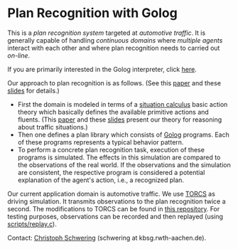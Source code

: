 Plan Recognition with Golog
===========================

This is a *plan recognition system* targeted at *automotive traffic*.
It is generally capable of handling *continuous domains* where *multiple agents*
interact with each other and where plan recognition needs to carried out
*on-line*.

If you are primarily interested in the Golog interpreter, click
[here](../golog/).

Our approach to plan recognition is as follows.
(See this [paper][CogRob-2012] and these [slides][CogRob-2012-slides] for
details.)

* First the domain is modeled in terms of a [situation calculus][SitCalc] basic
  action theory which basically defines the available primitive actions and
  fluents.
  (This [paper][Commonsense-2013] and these [slides][Commonsense-2013-slides]
  present our theory for reasoning about traffic situations.)
* Then one defines a plan library which consists of [Golog][Golog] programs.
  Each of these programs represents a typical behavior pattern.
* To perform a concrete plan recognition task, execution of these programs is
  simulated.
  The effects in this simulation are compared to the observations of the real
  world.
  If the observations and the simulation are consistent, the respective program
  is considered a potential explanation of the agent's action, i.e., a
  recognized plan.

Our current application domain is automotive traffic.
We use [TORCS][TORCS] as driving simulation.
It transmits observations to the plan recognition twice a second.
The modifications to TORCS can be found in [this repository][TORCS-robots].
For testing purposes, observations can be recorded and then replayed (using
[scripts/replay.c](scripts/replay.c)).


Contact: [Christoph Schwering][HP] (schwering at kbsg.rwth-aachen.de).


[SitCalc]: http://en.wikipedia.org/wiki/Situation_calculus
[Golog]: http://www.cs.toronto.edu/cogrobo/main/
[CogRob-2012]: http://www-kbsg.informatik.rwth-aachen.de/~schwering/CogRob-2012/paper.pdf
[CogRob-2012-slides]: http://www-kbsg.informatik.rwth-aachen.de/~schwering/CogRob-2012/slides.html
[Commonsense-2013]: http://www-kbsg.informatik.rwth-aachen.de/~schwering/Commonsense-2013/paper.pdf
[Commonsense-2013-slides]: http://www-kbsg.informatik.rwth-aachen.de/~schwering/Commonsense-2013/slides.html
[TORCS]: http://torcs.sourceforge.net/
[TORCS-robots]: https://github.com/schwering/torcs-drivers
[HP]: http://www.kbsg.rwth-aachen.de/~schwering/

